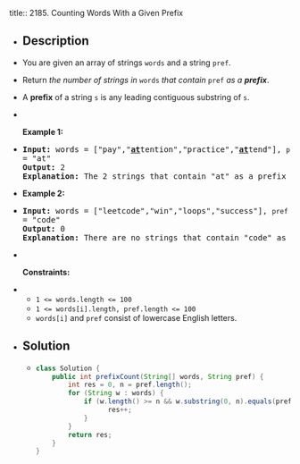 title:: 2185. Counting Words With a Given Prefix

- ## Description
- <p>You are given an array of strings <code>words</code> and a string <code>pref</code>.</p>
- <p>Return <em>the number of strings in </em><code>words</code><em> that contain </em><code>pref</code><em> as a <strong>prefix</strong></em>.</p>
- <p>A <strong>prefix</strong> of a string <code>s</code> is any leading contiguous substring of <code>s</code>.</p>
- <p>&nbsp;</p>
  <p><strong class="example">Example 1:</strong></p>
- <pre>
  <strong>Input:</strong> words = [&quot;pay&quot;,&quot;<strong><u>at</u></strong>tention&quot;,&quot;practice&quot;,&quot;<u><strong>at</strong></u>tend&quot;], <code>pref </code>= &quot;at&quot;
  <strong>Output:</strong> 2
  <strong>Explanation:</strong> The 2 strings that contain &quot;at&quot; as a prefix are: &quot;<u><strong>at</strong></u>tention&quot; and &quot;<u><strong>at</strong></u>tend&quot;.
  </pre>
- <p><strong class="example">Example 2:</strong></p>
- <pre>
  <strong>Input:</strong> words = [&quot;leetcode&quot;,&quot;win&quot;,&quot;loops&quot;,&quot;success&quot;], <code>pref </code>= &quot;code&quot;
  <strong>Output:</strong> 0
  <strong>Explanation:</strong> There are no strings that contain &quot;code&quot; as a prefix.
  </pre>
- <p>&nbsp;</p>
  <p><strong>Constraints:</strong></p>
- <ul>
  	<li><code>1 &lt;= words.length &lt;= 100</code></li>
  	<li><code>1 &lt;= words[i].length, pref.length &lt;= 100</code></li>
  	<li><code>words[i]</code> and <code>pref</code> consist of lowercase English letters.</li>
  </ul>
- ## Solution
	- ```java
	  class Solution {
	      public int prefixCount(String[] words, String pref) {
	          int res = 0, n = pref.length();
	          for (String w : words) {
	              if (w.length() >= n && w.substring(0, n).equals(pref)) {
	                	res++;	
	              } 
	          }
	          return res;
	      }
	  }
	  ```